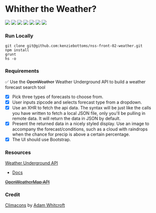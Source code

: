# Whither the Weather?

![](https://img.shields.io/badge/data-weather_underground_api-yellow.svg)
![](https://img.shields.io/badge/template-none-lightgrey.svg)
![](https://img.shields.io/badge/js-jquery-blue.svg)
![](https://img.shields.io/badge/modularity-browserify-yellow.svg)
![](https://img.shields.io/badge/css_preprocessor-scss-ff69b4.svg)
![](https://img.shields.io/badge/css_framework-bootstrap-5F2C7C.svg)
![](https://img.shields.io/badge/mvp-working-brightgreen.svg)

### Run Locally
```
git clone git@github.com:kenziebottoms/nss-front-02-weather.git
npm install
grunt
hs -o
```

### Requirements

:white_check_mark: Use the ~~OpenWeather~~ Weather Underground API to build a weather forecast search tool

- [x] Pick three types of forecasts to choose from.
- [x] User inputs zipcode and selects forecast type from a dropdown.
- [x] Use an XHR to fetch the api data. The syntax will be just like the calls you have written to fetch a local JSON file, only you'll be pulling in remote data. It will return the data in JSON by default.
- [x] Present the returned data in a nicely styled display. Use an image to accompany the forecast/conditions, such as a cloud with raindrops when the chance for precip is above a certain percentage.
- [x] The UI should use Bootstrap.

### Resources

[Weather Underground API](https://www.wunderground.com/weather/api)
- [Docs](https://www.wunderground.com/weather/api/d/docs)

~~[OpenWeatherMap API](http://openweathermap.org/api)~~

### Credit

[Climacons](http://adamwhitcroft.com/climacons/) by [Adam Whitcroft](https://twitter.com/AdamWhitcroft)